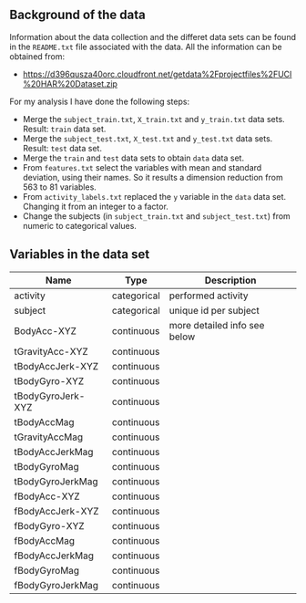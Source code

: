 Background of the data
----------------------
Information about the data collection and the differet data sets can be found in the `README.txt` file associated with the data. All the information can be obtained from:
- https://d396qusza40orc.cloudfront.net/getdata%2Fprojectfiles%2FUCI%20HAR%20Dataset.zip

For my analysis I have done the following steps:
- Merge the `subject_train.txt`, `X_train.txt` and `y_train.txt` data sets. Result: `train` data set.
- Merge the `subject_test.txt`, `X_test.txt` and `y_test.txt` data sets. Result: `test` data set.
- Merge the `train` and `test` data sets to obtain `data` data set.
- From `features.txt` select the variables with mean and standard deviation, using their names. So it results a dimension reduction from 563 to 81 variables.
- From `activity_labels.txt` replaced the `y` variable in the `data` data set. Changing it from an integer to a factor.
- Change the subjects (in `subject_train.txt` and `subject_test.txt`) from numeric to categorical values.

Variables in the data set
------------------------

| Name | Type | Description |
| ---- | ---- | ----------- |
|activity | categorical| performed activity |
|subject  | categorical| unique id per subject |
|BodyAcc-XYZ | continuous | more detailed info see below |
|tGravityAcc-XYZ | continuous | 
|tBodyAccJerk-XYZ | continuous | 
|tBodyGyro-XYZ | continuous | 
|tBodyGyroJerk-XYZ | continuous | 
|tBodyAccMag | continuous | 
|tGravityAccMag | continuous | 
|tBodyAccJerkMag | continuous | 
|tBodyGyroMag | continuous | 
|tBodyGyroJerkMag | continuous | 
|fBodyAcc-XYZ | continuous | 
|fBodyAccJerk-XYZ | continuous | 
|fBodyGyro-XYZ | continuous | 
|fBodyAccMag | continuous | 
|fBodyAccJerkMag | continuous | 
|fBodyGyroMag | continuous | 
|fBodyGyroJerkMag | continuous | 
